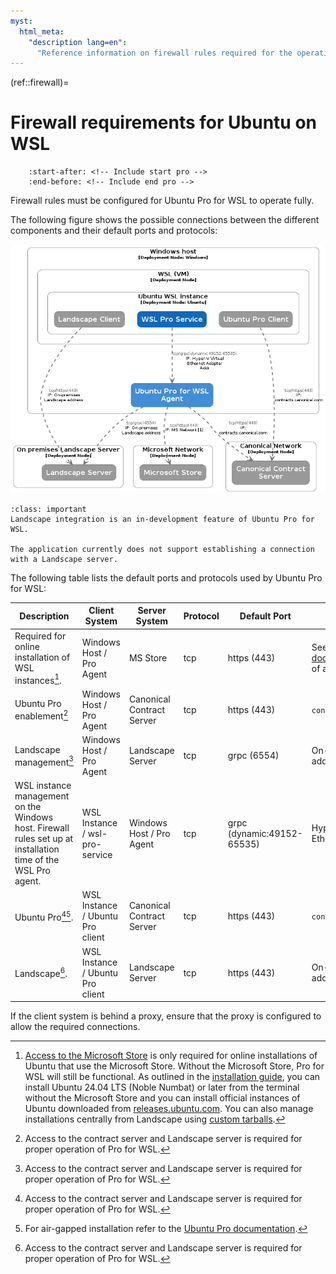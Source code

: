 ```yaml
---
myst:
  html_meta:
    "description lang=en":
      "Reference information on firewall rules required for the operation of Ubuntu Pro for WSL."
---
```


(ref::firewall)=
# Firewall requirements for Ubuntu on WSL

```{include} ../includes/pro_content_notice.txt
    :start-after: <!-- Include start pro -->
    :end-before: <!-- Include end pro -->
```

Firewall rules must be configured for Ubuntu Pro for WSL to operate fully.

The following figure shows the possible connections between the different components and their default ports and protocols:

![Firewall considerations.](../diagrams/structurizr-Firewall.png)

```{admonition} Feature in development
:class: important
Landscape integration is an in-development feature of Ubuntu Pro for WSL.

The application currently does not support establishing a connection with a Landscape server.
```

The following table lists the default ports and protocols used by Ubuntu Pro for WSL:

| Description | Client System | Server System | Protocol | Default Port | Target address |
|-------------|---------------|---------------|----------|--------------|----------------|
| Required for online installation of WSL instances[^1].|Windows Host / Pro Agent |MS Store | tcp | https (443) | See [Microsoft documentation](https://learn.microsoft.com/en-us/windows/privacy/manage-windows-11-endpoints) for a list of addresses to allow. |
| Ubuntu Pro enablement[^2] | Windows Host / Pro Agent |Canonical Contract Server |tcp | https (443) | `contracts.canonical.com` |
| Landscape management[^2] | Windows Host / Pro Agent | Landscape Server | tcp | grpc (6554) | On-premise Landscape address |
| WSL instance management on the Windows host. Firewall rules set up at installation time of the WSL Pro agent. | WSL Instance / wsl-pro-service | Windows Host / Pro Agent | tcp | grpc (dynamic:49152-65535) | Hyper-V Virtual Ethernet Adapter IP |
| Ubuntu Pro[^2][^3]. | WSL Instance / Ubuntu Pro client | Canonical Contract Server | tcp | https (443) | `contracts.canonical.com` |
| Landscape[^2]. |  WSL Instance / Ubuntu Pro client | Landscape Server | tcp | https (443) | On-premise Landscape address |

If the client system is behind a proxy, ensure that the proxy is configured to allow the required connections.

[^1]: [Access to the Microsoft Store](https://learn.microsoft.com/en-us/windows/privacy/manage-windows-11-endpoints) is only required for online installations of Ubuntu that use the Microsoft Store. Without the Microsoft Store, Pro for WSL will still be functional. As outlined in the [installation guide](howto::install-ubuntu-wsl), you can install Ubuntu 24.04 LTS (Noble Numbat) or later from the terminal without the Microsoft Store and you can install official instances of Ubuntu downloaded from [releases.ubuntu.com](https://releases.ubuntu.com). You can also manage installations centrally from Landscape using [custom tarballs](howto::custom-distro).

[^2]: Access to the contract server and Landscape server is required for proper operation of Pro for WSL.

[^3]: For air-gapped installation refer to the [Ubuntu Pro documentation](https://canonical-ubuntu-pro-client.readthedocs-hosted.com/en/latest/explanations/using_pro_offline/).
